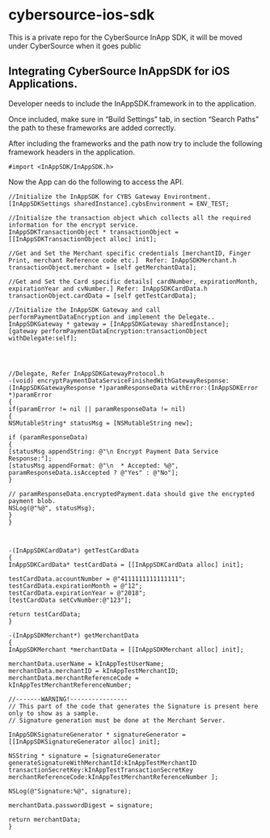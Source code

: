 # cybersource-ios-sdk
This is a private repo for the CyberSource InApp SDK, it will be moved under CyberSource when it goes public

Integrating CyberSource InAppSDK for iOS Applications. 
------------------------------------------------------

Developer needs to include the InAppSDK.framework in to the application.


Once included, make sure in “Build Settings” tab, in section “Search Paths” the path to these frameworks are added correctly. 

After including the frameworks and the path now try to include the following framework headers in the application.
```objc
#import <InAppSDK/InAppSDK.h>
```

Now the App can do the following to access the API.
```objc
//Initialize the InAppSDK for CYBS Gateway Environtment.
[InAppSDKSettings sharedInstance].cybsEnvironment = ENV_TEST;

//Initialize the transaction object which collects all the required information for the encrypt service.
InAppSDKTransactionObject * transactionObject = [[InAppSDKTransactionObject alloc] init];

//Get and Set the Merchant specific credentials [merchantID, Finger Print, merchant Reference code etc.]  Refer: InAppSDKMerchant.h
transactionObject.merchant = [self getMerchantData];

//Get and Set the Card specific details[ cardNumber, expirationMonth, expirationYear and cvNumber.] Refer: InAppSDKCardData.h
transactionObject.cardData = [self getTestCardData];

//Initialize the InAppSDK Gateway and call performPaymentDataEncryption and implement the Delegate..
InAppSDKGateway * gateway = [InAppSDKGateway sharedInstance];
[gateway performPaymentDataEncryption:transactionObject withDelegate:self];




//Delegate, Refer InAppSDKGatewayProtocol.h
-(void) encryptPaymentDataServiceFinishedWithGatewayResponse:(InAppSDKGatewayResponse *)paramResponseData withError:(InAppSDKError *)paramError
{
if(paramError != nil || paramResponseData != nil)
{
NSMutableString* statusMsg = [NSMutableString new];

if (paramResponseData)
{
[statusMsg appendString: @"\n Encrypt Payment Data Service Response:"];
[statusMsg appendFormat: @"\n  * Accepted: %@", paramResponseData.isAccepted ? @"Yes" : @"No"];
}

// paramResponseData.encryptedPayment.data should give the encrypted payment blob.
NSLog(@"%@", statusMsg);
}
}



-(InAppSDKCardData*) getTestCardData
{
InAppSDKCardData* testCardData = [[InAppSDKCardData alloc] init];

testCardData.accountNumber = @"4111111111111111";
testCardData.expirationMonth = @"12";
testCardData.expirationYear = @"2018";
[testCardData setCvNumber:@"123"];

return testCardData;
}

-(InAppSDKMerchant*) getMerchantData
{
InAppSDKMerchant *merchantData = [[InAppSDKMerchant alloc] init];

merchantData.userName = kInAppTestUserName;
merchantData.merchantID = kInAppTestMerchantID;
merchantData.merchantReferenceCode = kInAppTestMerchantReferenceNumber;

//-------WARNING!----------------
// This part of the code that generates the Signature is present here only to show as a sample.
// Signature generation must be done at the Merchant Server.

InAppSDKSignatureGenerator * signatureGenerator = [[InAppSDKSignatureGenerator alloc] init];

NSString * signature = [signatureGenerator generateSignatureWithMerchantId:kInAppTestMerchantID
transactionSecretKey:kInAppTestTransactionSecretKey
merchantReferenceCode:kInAppTestMerchantReferenceNumber ];

NSLog(@"Signature:%@", signature);

merchantData.passwordDigest = signature;

return merchantData;
}

```

